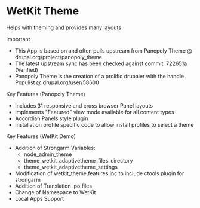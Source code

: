 WetKit Theme
==============
Helps with theming and provides many layouts

Important
* This App is based on and often pulls upstream from Panopoly Theme @ drupal.org/project/panopoly_theme
* The latest upstream sync has been checked against commit: 722651a (Verified)
* Panopoly Theme is the creation of a prolific drupaler with the handle Populist @ drupal.org/user/58600

Key Features (Panopoly Theme)
* Includes 31 responsive and cross browser Panel layouts
* Implements "Featured" view mode available for all content types
* Accordian Panels style plugin
* Installation profile specific code to allow install profiles to select a theme

Key Features (WetKit Demo)
* Addition of Strongarm Variables:
    - node_admin_theme
    - theme_wetkit_adaptivetheme_files_directory
    - theme_wetkit_adaptivetheme_settings
* Modification of wetkit_theme.features.inc to include ctools plugin for strongarm
* Addition of Translation .po files
* Change of Namespace to WetKit
* Local Apps Support